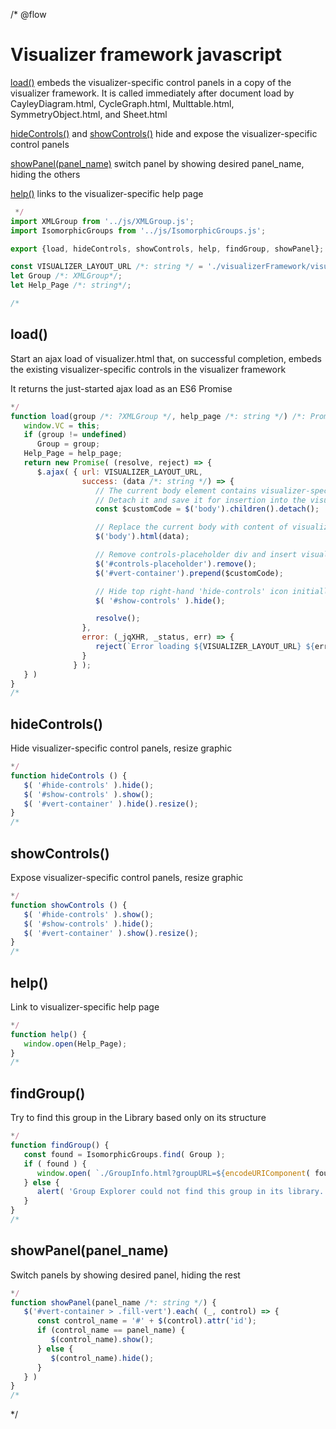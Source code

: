 /* @flow
# Visualizer framework javascript

[load()](#load) embeds the visualizer-specific control panels in a copy of the visualizer
framework. It is called immediately after document load by CayleyDiagram.html, CycleGraph.html,
Multtable.html, SymmetryObject.html, and Sheet.html

[hideControls()](#hidecontrols) and [showControls()](#showcontrols) hide and expose the
visualizer-specific control panels

[showPanel(panel_name)](#showpanelpanel_name) switch panel by showing desired panel_name, hiding the
others

[help()](#help) links to the visualizer-specific help page

```javascript
 */
import XMLGroup from '../js/XMLGroup.js';
import IsomorphicGroups from '../js/IsomorphicGroups.js';

export {load, hideControls, showControls, help, findGroup, showPanel};

const VISUALIZER_LAYOUT_URL /*: string */ = './visualizerFramework/visualizer.html';
let Group /*: XMLGroup*/;
let Help_Page /*: string*/;

/*
```
## load()
Start an ajax load of visualizer.html that, on successful completion, embeds the existing
visualizer-specific controls in the visualizer framework

It returns the just-started ajax load as an ES6 Promise

```javascript
*/
function load(group /*: ?XMLGroup */, help_page /*: string */) /*: Promise<void> */ {
   window.VC = this;
   if (group != undefined)
      Group = group;
   Help_Page = help_page;
   return new Promise( (resolve, reject) => {
      $.ajax( { url: VISUALIZER_LAYOUT_URL,
                success: (data /*: string */) => {
                   // The current body element contains visualizer-specific layout
                   // Detach it and save it for insertion into the visualizer framework below
                   const $customCode = $('body').children().detach();

                   // Replace the current body with content of visualizer.html, append resetTemplate
                   $('body').html(data);

                   // Remove controls-placeholder div and insert visualizer-specific code saved above
                   $('#controls-placeholder').remove();
                   $('#vert-container').prepend($customCode);

                   // Hide top right-hand 'hide-controls' icon initially
                   $( '#show-controls' ).hide();

                   resolve();
                },
                error: (_jqXHR, _status, err) => {
                   reject(`Error loading ${VISUALIZER_LAYOUT_URL} ${err === undefined ? '' : ': ' + err}`);
                }
              } );
   } )
}
/*
```
## hideControls()
Hide visualizer-specific control panels, resize graphic
```javascript
*/
function hideControls () {
   $( '#hide-controls' ).hide();
   $( '#show-controls' ).show();
   $( '#vert-container' ).hide().resize();
}
/*
```
## showControls()
Expose visualizer-specific control panels, resize graphic
```javascript
*/
function showControls () {
   $( '#hide-controls' ).show();
   $( '#show-controls' ).hide();
   $( '#vert-container' ).show().resize();
}
/*
```
## help()
Link to visualizer-specific help page
```javascript
*/
function help() {
   window.open(Help_Page);
}
/*
```
## findGroup()
Try to find this group in the Library based only on its structure
```javascript
*/
function findGroup() {
   const found = IsomorphicGroups.find( Group );
   if ( found ) {
      window.open( `./GroupInfo.html?groupURL=${encodeURIComponent( found.URL )}` );
   } else {
      alert( 'Group Explorer could not find this group in its library.' );
   }
}
/*
```
## showPanel(panel_name)
Switch panels by showing desired panel, hiding the rest
```javascript
*/
function showPanel(panel_name /*: string */) {
   $('#vert-container > .fill-vert').each( (_, control) => {
      const control_name = '#' + $(control).attr('id');
      if (control_name == panel_name) {
         $(control_name).show();
      } else {
         $(control_name).hide();
      }
   } )
}
/*
```
 */

